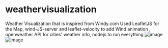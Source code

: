 # weathervisualization
Weather Visualization that is inspired from Windy.com
Used LeafletJS for the Map, wind-JS-server and leaflet-velocity to add Wind animation , openweather API for cities' weather info, nodejs to run everything
![image](https://github.com/hoatran2912/weathervisualization/assets/88122798/92a7d9e9-92ac-46c2-afc8-141ebf3ea964)
![image](https://github.com/hoatran2912/weathervisualization/assets/88122798/8fe423b4-212b-44bc-9731-0827680f2b94)
